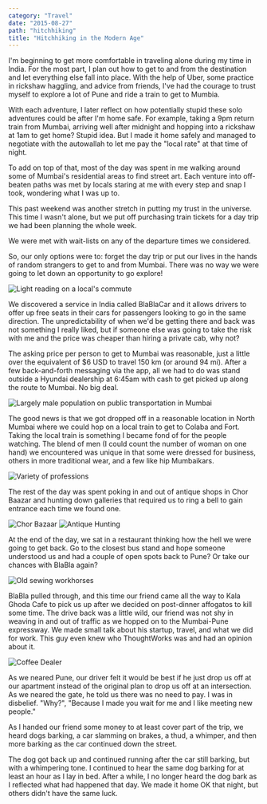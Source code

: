 ```yaml
---
category: "Travel"
date: "2015-08-27"
path: "hitchhiking"
title: "Hitchhiking in the Modern Age"
---
```


I'm beginning to get more comfortable in traveling alone during my time in India. For the most part, I plan out how to get to and from the destination and let everything else fall into place.
With the help of Uber, some practice in rickshaw haggling, and advice from friends, I've had the courage to trust myself to explore a lot of Pune and ride a train to get to Mumbia.

With each adventure, I later reflect on how potentially stupid these solo adventures could be after I'm home safe.
For example, taking a 9pm return train from Mumbai, arriving well after midnight and hopping into a rickshaw at 1am to get home? Stupid idea.
But I made it home safely and managed to negotiate with the autowallah to let me pay the "local rate" at that time of night.

To add on top of that, most of the day was spent in me walking around some of Mumbai's residential areas to find street art. Each venture into off-beaten paths was met
by locals staring at me with every step and snap I took, wondering what I was up to.

This past weekend was another stretch in putting my trust in the universe. This time I wasn't alone, but we put off purchasing train tickets for a day trip we had been planning the whole week.

We were met with wait-lists on any of the departure times we considered.

So, our only options were to: forget the day trip or put our lives in the hands of random strangers to get to and from Mumbai.
There was no way we were going to let down an opportunity to go explore!

![Light reading on a local's commute](./1.jpg)

We discovered a service in India called BlaBlaCar and it allows drivers to offer up free seats in their cars for passengers looking to go in the same direction.
The unpredictability of when we'd be getting there and back was not something I really liked, but if someone else was going to take the risk with me
and the price was cheaper than hiring a private cab, why not?

The asking price per person to get to Mumbai was reasonable, just a little over the equivalent of \$6 USD to travel 150 km (or around 94 mi).
After a few back-and-forth messaging via the app, all we had to do was stand outside a Hyundai dealership at 6:45am with cash to get picked up along the route to Mumbai. No big deal.

![Largely male population on public transportation in Mumbai](./2.jpg)

The good news is that we got dropped off in a reasonable location in North Mumbai where we could hop on a local train to get to Colaba and Fort.
Taking the local train is something I became fond of for the people watching. The blend of men (I could count the number of woman on one hand) we encountered was unique
in that some were dressed for business, others in more traditional wear, and a few like hip Mumbaikars.

![Variety of professions](./3.jpg)

The rest of the day was spent poking in and out of antique shops in Chor Baazar and hunting down galleries that required us to ring a bell to gain entrance each time we found one.

![Chor Bazaar](./5.jpg)
![Antique Hunting](./6.jpg)

At the end of the day, we sat in a restaurant thinking how the hell we were going to get back. Go to the closest bus stand and hope someone understood us and had a couple of open spots back to Pune? Or take our chances with BlaBla again?

![Old sewing workhorses](./7.jpg)

BlaBla pulled through, and this time our friend came all the way to Kala Ghoda Cafe to pick us up after we decided on post-dinner affogatos to kill some time. The drive back was a little wild,
our friend was not shy in weaving in and out of traffic as we hopped on to the Mumbai-Pune expressway. We made small talk about his startup, travel, and what we did for work. This guy even knew
who ThoughtWorks was and had an opinion about it.

![Coffee Dealer](./4.jpg)

As we neared Pune, our driver felt it would be best if he just drop us off at our apartment instead of the original plan to drop us off at an intersection. As we neared the gate, he told us
there was no need to pay.
I was in disbelief. "Why?", "Because I made you wait for me and I like meeting new people."

As I handed our friend some money to at least cover part of the trip, we heard dogs barking, a car slamming on brakes, a thud, a whimper,
and then more barking as the car continued down the street.

The dog got back up and continued running after the car still barking, but with a whimpering tone. I continued to hear the same dog barking for at least an hour as I lay in bed. After a while, I no longer heard
the dog bark as I reflected what had happened that day. We made it home OK that night, but others didn't have the same luck.
